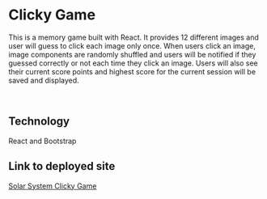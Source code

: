 <h1> Clicky Game</h1>

This is a memory game built with React. It provides 12 different images and user will guess to click each image only once. When users click an image, image components are randomly shuffled and users will be notified if they guessed correctly or not each time they click an image. Users will also see their current score points and highest score for the current session will be saved and displayed.

<br>

## Technology
React and Bootstrap

## Link to deployed site
<a href="https://warm-waters-01857.herokuapp.com/">Solar System Clicky Game</a>